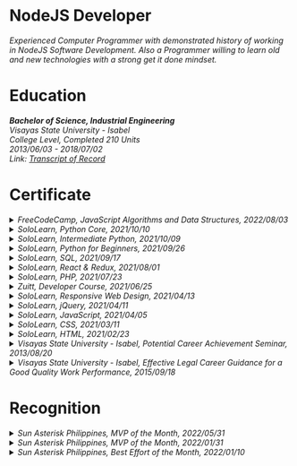 # NodeJS Developer
_Experienced Computer Programmer with demonstrated history of working in NodeJS Software Development. Also a Programmer willing to learn old and new technologies with a strong get it done mindset._

# Education
**_Bachelor of Science, Industrial Engineering_** <br />
_Visayas State University - Isabel_ <br />
_College Level, Completed 210 Units_ <br />
_2013/06/03 - 2018/07/02_ <br />
_Link:_ [_Transcript of Record_](https://drive.google.com/file/d/1g0hijf93agsJGm0r6e83WWkCXnGPKYMH/view?usp=sharing)

# Certificate
<details>
<summary><i>FreeCodeCamp, JavaScript Algorithms and Data Structures, 2022/08/03</i></summary>
https://www.freecodecamp.org/certification/kentlouisetonino/javascript-algorithms-and-data-structures
</details>

<details>
<summary><i>SoloLearn, Python Core, 2021/10/10</i></summary>
https://www.sololearn.com/certificates/CT-UOJ7MU3L
</details>

<details>
<summary><i>SoloLearn, Intermediate Python, 2021/10/09</i></summary>
https://www.sololearn.com/certificates/CT-LINAPDZ2
</details>

<details>
<summary><i>SoloLearn, Python for Beginners, 2021/09/26</i></summary>
https://www.sololearn.com/certificates/CT-THPHVBQX
</details>

<details>
<summary><i>SoloLearn, SQL, 2021/09/17</i></summary>
https://www.sololearn.com/certificates/CT-OYPTHJVE
</details>

<details>
<summary><i>SoloLearn, React & Redux, 2021/08/01</i></summary>
https://www.sololearn.com/certificates/CT-BDZB6GLV
</details>

<details>
<summary><i>SoloLearn, PHP, 2021/07/23</i></summary>
https://www.sololearn.com/certificates/CT-K6KUNZPR
</details>

<details>
<summary><i>Zuitt, Developer Course, 2021/06/25</i></summary>
https://share.zertify.zuitt.co/certificate/f34711fa-603a-437f-8869-77067de5f7fd/
</details>

<details>
<summary><i>SoloLearn, Responsive Web Design, 2021/04/13</i></summary>
https://www.sololearn.com/certificates/CT-7IGP6UKW
</details>

<details>
<summary><i>SoloLearn, jQuery, 2021/04/11</i></summary>
https://www.sololearn.com/certificates/CT-DUI5SMHW
</details>

<details>
<summary><i>SoloLearn, JavaScript, 2021/04/05</i></summary>
https://www.sololearn.com/certificates/CT-TGX5B996
</details>

<details>
<summary><i>SoloLearn, CSS, 2021/03/11</i></summary>
https://www.sololearn.com/certificates/CT-OZUWDTZB
</details>

<details>
<summary><i>SoloLearn, HTML, 2021/02/23</i></summary>
https://www.sololearn.com/certificates/CT-MKBL8ITD
</details>

<details>
<summary><i>Visayas State University - Isabel, Potential Career Achievement Seminar, 2013/08/20</i></summary>
https://drive.google.com/file/d/1w8wccgfkwMomLo1LMi7YjWsQiNBqTd2r/view?usp=sharing
</details>

<details>
<summary><i>Visayas State University - Isabel, Effective Legal Career Guidance for a Good Quality Work Performance, 2015/09/18</i></summary>
https://drive.google.com/file/d/1E4bizBf2w7FjOwe5lUPcBpvjrjX92fkG/view?usp=sharing
</details>

# Recognition
<details>
<summary><i>Sun Asterisk Philippines, MVP of the Month, 2022/05/31</i></summary>
https://drive.google.com/file/d/1WyKKVrJi48XCmbakvXTDLkKrbKq5DCbt/view?usp=sharing
</details>

<details>
<summary><i>Sun Asterisk Philippines, MVP of the Month, 2022/01/31</i></summary>
https://drive.google.com/file/d/1_h991-mq964JwTuy9AIjDhuaC_mLOtd8/view?usp=sharing
</details>

<details>
<summary><i>Sun Asterisk Philippines, Best Effort of the Month, 2022/01/10</i></summary>
https://drive.google.com/file/d/1eAUAjS90T_2Z-OLYWnuSWSEhSf9Zxxpd/view?usp=sharing
</details>
